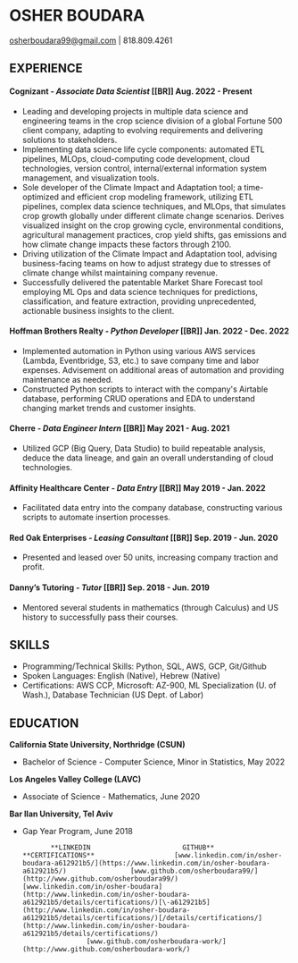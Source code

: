 # **OSHER BOUDARA**

[osherboudara99@gmail.com](mailto:osherboudara99@gmail.com) | 818.809.4261  
	

## **EXPERIENCE**

#### **Cognizant**  *\-  Associate Data Scientist* \[\[BR\]\]					       	Aug. 2022 \- Present

* Leading and developing projects in multiple data science and engineering teams in the crop science division of a global Fortune 500 client company, adapting to evolving requirements and delivering solutions to stakeholders.  
* Implementing data science life cycle components: automated ETL pipelines, MLOps, cloud-computing code development, cloud technologies, version control, internal/external information system management, and visualization tools.  
* Sole developer of the Climate Impact and Adaptation tool; a time-optimized and efficient crop modeling framework, utilizing ETL pipelines, complex data science techniques, and MLOps, that simulates crop growth globally under different climate change scenarios. Derives visualized insight on the crop growing cycle, environmental conditions, agricultural management practices, crop yield shifts, gas emissions and how climate change impacts these factors through 2100\.   
* Driving utilization of the Climate Impact and Adaptation tool, advising business-facing teams on how to adjust strategy due to stresses of climate change whilst maintaining company revenue.   
* Successfully delivered the patentable Market Share Forecast tool employing ML Ops and data science techniques for predictions, classification, and feature extraction, providing unprecedented, actionable business insights to the client.

#### **Hoffman Brothers Realty** *\-  Python Developer* \[\[BR\]\]				       	Jan. 2022 \- Dec. 2022

* Implemented automation in Python using various AWS services (Lambda, Eventbridge, S3, etc.) to save company time and labor expenses. Advisement on additional areas of automation and providing maintenance as needed.  
* Constructed Python scripts to interact with the company's Airtable database, performing CRUD operations and EDA to understand changing market trends and customer insights.

#### **Cherre** *\- Data Engineer Intern* \[\[BR\]\]				       		             May 2021 \- Aug. 2021

* Utilized GCP (Big Query, Data Studio) to build repeatable analysis, deduce the data lineage, and gain an overall understanding of cloud technologies.  

#### **Affinity Healthcare Center** *\- Data Entry* \[\[BR\]\]	            	          			              May 2019 \- Jan. 2022

* Facilitated data entry into the company database, constructing various scripts to automate insertion processes.

#### **Red Oak Enterprises** *\- Leasing Consultant* \[\[BR\]\]	            	          			              Sep. 2019 \- Jun. 2020

* Presented and leased over 50 units, increasing company traction and profit.

#### **Danny’s Tutoring** *\- Tutor* \[\[BR\]\]	            	          			              	                             Sep. 2018 \- Jun. 2019

* Mentored several students in mathematics (through Calculus) and US history to successfully pass their courses.

## **SKILLS**

* Programming/Technical Skills: Python, SQL, AWS, GCP, Git/Github  
* Spoken Languages: English (Native), Hebrew (Native)  
* Certifications: AWS CCP, Microsoft: AZ-900, ML Specialization (U. of Wash.), Database Technician (US Dept. of Labor) 

## **EDUCATION**

**California State University, Northridge (CSUN)** 

- Bachelor of Science \- Computer Science, Minor in Statistics, May 2022 

**Los Angeles Valley College (LAVC)** 

- Associate of Science \- Mathematics, June 2020

**Bar Ilan University, Tel Aviv** 

- Gap Year Program, June 2018 

             **LINKEDIN  		       	      GITHUB**    			      **CERTIFICATIONS**	                [www.linkedin.com/in/osher-boudara-a612921b5/](https://www.linkedin.com/in/osher-boudara-a612921b5/)                [www.github.com/osherboudara99/](http://www.github.com/osherboudara99/)             [www.linkedin.com/in/osher-boudara](http://www.linkedin.com/in/osher-boudara-a612921b5/details/certifications/)[\-a612921b5](http://www.linkedin.com/in/osher-boudara-a612921b5/details/certifications/)[/details/certifications/](http://www.linkedin.com/in/osher-boudara-a612921b5/details/certifications/)           
          	          [www.github.com/osherboudara-work/](http://www.github.com/osherboudara-work/)              